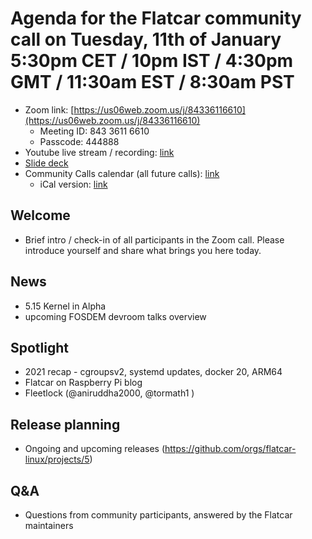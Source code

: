 # Agenda for the Flatcar community call on Tuesday, 11th of January 5:30pm CET / 10pm IST / 4:30pm GMT / 11:30am EST / 8:30am PST

- Zoom link: [https://us06web.zoom.us/j/84336116610](https://us06web.zoom.us/j/84336116610)
  - Meeting ID: 843 3611 6610
  - Passcode: 444888
- Youtube live stream / recording: [link](https://www.youtube.com/watch?v=X_nqgXLOmLk)
- [Slide deck](2022-01-11-slides.pdf)
- Community Calls calendar (all future calls): [link](https://calendar.google.com/calendar/u/0/embed?src=c_ii991mqrpta9en8o7ofd4v19g4@group.calendar.google.com)
  - iCal version: [link](https://calendar.google.com/calendar/ical/c_ii991mqrpta9en8o7ofd4v19g4%40group.calendar.google.com/public/basic.ics)


## Welcome
- Brief intro / check-in of all participants in the Zoom call. Please introduce yourself and share what brings you here today.

## News
- 5.15 Kernel in Alpha 
- upcoming FOSDEM devroom talks overview

## Spotlight
- 2021 recap - cgroupsv2, systemd updates, docker 20, ARM64  
- Flatcar on Raspberry Pi blog
- Fleetlock (@aniruddha2000, @tormath1 )

## Release planning
- Ongoing and upcoming releases (https://github.com/orgs/flatcar-linux/projects/5)

## Q&A
- Questions from community participants, answered by the Flatcar maintainers 

